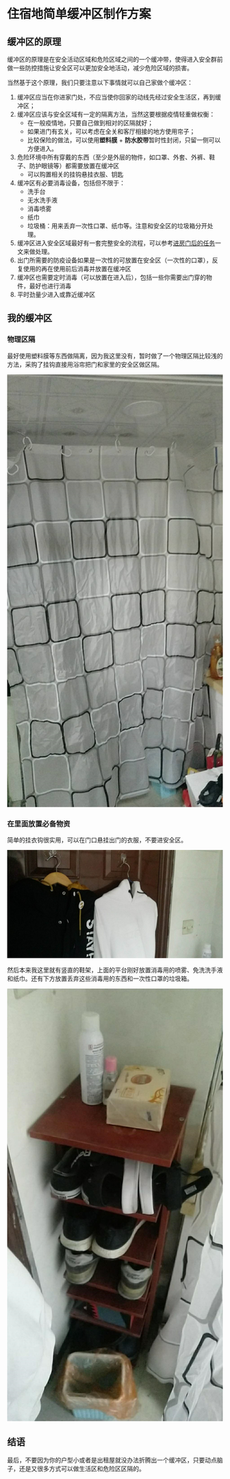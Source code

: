 # 住宿地简单缓冲区制作方案

## 缓冲区的原理

缓冲区的原理是在安全活动区域和危险区域之间的一个缓冲带，使得进入安全群前做一些防控措施让安全区可以更加安全地活动，减少危险区域的损害。

当然基于这个原理，我们只要注意以下事情就可以自己家做个缓冲区：

1. 缓冲区应当在你进家门处，不应当使你回家的动线先经过安全生活区，再到缓冲区；
2. 缓冲区应该与安全区域有一定的隔离方法，当然这要根据疫情轻重做权衡：
    * 在一般疫情地，只要自己做到相对的区隔就好；
    * 如果进门有玄关，可以考虑在全关和客厅相接的地方使用帘子；
    * 比较保险的做法，可以使用**塑料膜** + **防水胶带**暂时性封闭，只留一侧可以方便进入。
3. 危险环境中所有穿戴的东西（至少是外层的物件，如口罩、外套、外裤、鞋子、防护眼镜等）都需要放置在缓冲区
    * 可以购置相关的挂钩悬挂衣服、钥匙
4. 缓冲区有必要消毒设备，包括但不限于：
    * 洗手台
    * 无水洗手液
    * 消毒喷雾
    * 纸巾
    * 垃圾桶：用来丢弃一次性口罩、纸巾等。注意和安全区的垃圾箱分开处理。
5. 缓冲区进入安全区域最好有一套完整安全的流程，可以参考[进房门后的任务](./进房门后的任务.md)一文来做处理。
6. 出门所需要的防疫设备如果是一次性的可放置在安全区（一次性的口罩），反复使用的再在使用前后消毒并放置在缓冲区
7. 缓冲区也需要定时消毒（可以放置在进入后），包括一些你需要出门穿的物件，最好也进行消毒
8. 平时劲量少进入或靠近缓冲区

## 我的缓冲区

### 物理区隔

最好使用塑料膜等东西做隔离，因为我这里没有，暂时做了一个物理区隔比较浅的方法，采购了挂钩直接用浴帘把门和家里的安全区做区隔。

![image-20200218170823275](住宿地简单缓冲区制作方案.assets/image-20200218170823275.png)

### 在里面放置必备物资

简单的挂衣钩很实用，可以在门口悬挂出门的衣服，不要进安全区。

![image-20200218171100704](住宿地简单缓冲区制作方案.assets/image-20200218171100704.png)

然后本来我这里就有竖直的鞋架，上面的平台刚好放置消毒用的喷雾、免洗洗手液和纸巾。还有下方放置丢弃这些消毒用的东西和一次性口罩的垃圾箱。

![image-20200218171244532](住宿地简单缓冲区制作方案.assets/image-20200218171244532.png)

## 结语

最后，不要因为你的户型小或者是出租屋就没办法折腾出一个缓冲区，只要动点脑子，还是又很多方式可以做生活区和危险区区隔的。